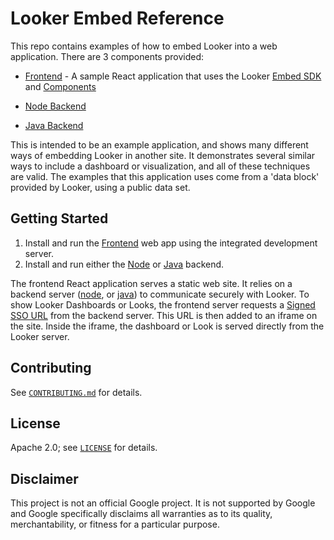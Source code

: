 # Looker Embed Reference 

 This repo contains examples of how to embed Looker into a web application. There are 3 components provided:
 
  * [Frontend]( ./Frontend/README.md) - A sample React application that uses the Looker [Embed SDK](https://docs.looker.com/reference/embed-sdk/embed-sdk-intro) and [Components](https://docs.looker.com/data-modeling/extension-framework/components)

 * [Node Backend]( ./Backend-Node/README.md) 

 * [Java Backend]( ../Backend-Java/README.md)

 This is intended to be an example application, and shows many different ways of embedding Looker in another site.  It demonstrates several similar ways to include a dashboard or visualization, and all of these techniques are valid.  The examples that this application uses come from a 'data block' provided by Looker, using a public data set.  
 
 ## Getting Started

 1. Install and run the [Frontend]( ./Frontend/README.md) web app using the integrated development server. 
 2. Install and run either the [Node]( ./Backend-Node/README.md) or [Java]( ./Backend-Java/README.md) backend.


The frontend React application serves a static web site.  It relies on a backend server ([node](./Backend-Node/README.md), or [java](./Backend-Java/README.md)) to communicate securely with Looker.  To show Looker Dashboards or Looks, the frontend server requests a [Signed SSO URL](https://docs.looker.com/reference/embedding/sso-embed) from the backend server.  This URL is then added to an iframe on the site.  Inside the iframe, the dashboard or Look is served directly from the Looker server. 

## Contributing

See [`CONTRIBUTING.md`](CONTRIBUTING.md) for details.

## License

Apache 2.0; see [`LICENSE`](LICENSE) for details.

## Disclaimer

This project is not an official Google project. It is not supported by Google and Google specifically disclaims all  warranties as to its quality, merchantability, or fitness for a particular purpose.
